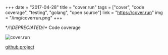 +++
date = "2017-04-28"
title = "cover.run"
tags = ["cover", "code coverage", "testing", "golang", "open source"]
link = "https://cover.run"
img = "/img/coverrun.png"
+++

**/!\DEPRECIATED/!\** Code coverage

<!-- more -->

![cover.run](/img/coverrun.png)

[github project](https://github.com/avelino/cover.run)
